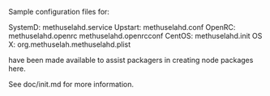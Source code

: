 Sample configuration files for:

SystemD: methuselahd.service
Upstart: methuselahd.conf
OpenRC:  methuselahd.openrc
         methuselahd.openrcconf
CentOS:  methuselahd.init
OS X:    org.methuselah.methuselahd.plist

have been made available to assist packagers in creating node packages here.

See doc/init.md for more information.
